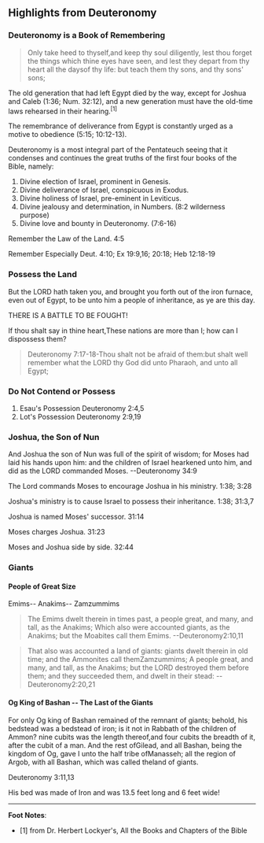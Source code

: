 ## Highlights from Deuteronomy

### Deuteronomy is a Book of Remembering

> Only take heed to thyself,and keep thy soul diligently, lest thou forget the things which thine eyes have seen, and lest they depart from thy heart all the daysof thy life: but teach them thy sons, and thy sons' sons;

The old generation that had left Egypt died by the way, except for Joshua and Caleb (1:36; Num. 32:12), and a new generation must have the old-time laws rehearsed in their hearing.<sup>[1]</span>

The remembrance of deliverance from Egypt is constantly urged as a motive to obedience (5:15; 10:12-13).

Deuteronomy is a most integral part of the Pentateuch seeing that it condenses and continues the great truths of the first four books of the Bible, namely:

1. Divine election of Israel, prominent in Genesis.
2. Divine deliverance of Israel, conspicuous in Exodus.
3. Divine holiness of Israel, pre-eminent in Leviticus.
4. Divine jealousy and determination, in Numbers. (8:2 wilderness purpose)
5. Divine love and bounty in Deuteronomy. (7:6-16)

Remember the Law of the Land. 4:5

Remember Especially Deut. 4:10; Ex 19:9,16; 20:18; Heb 12:18-19

### Possess the Land

But the LORD hath taken you, and brought you forth out of the iron furnace, even out of Egypt, to be unto him a people of inheritance, as ye are this day.

THERE IS A BATTLE TO BE FOUGHT!

If thou shalt say in thine heart,These nations are more than I; how can I dispossess them?

> Deuteronomy 7:17-18-Thou shalt not be afraid of them:but shalt well remember what the LORD thy God did unto Pharaoh, and unto all Egypt;

### Do Not Contend or Possess

1. Esau's Possession Deuteronomy 2:4,5
2. Lot's Possession Deuteronomy 2:9,19

### Joshua, the Son of Nun

And Joshua the son of Nun was full of the spirit of wisdom; for Moses had laid his hands upon him: and the children of Israel hearkened unto him, and did as the LORD commanded Moses. --Deuteronomy 34:9

The Lord commands Moses to encourage Joshua in his ministry. 1:38; 3:28

Joshua's ministry is to cause Israel to possess their inheritance. 1:38; 31:3,7

Joshua is named Moses' successor. 31:14

Moses charges Joshua. 31:23

Moses and Joshua side by side. 32:44

### Giants

#### People of Great Size

Emims-- Anakims-- Zamzummims

> The Emims dwelt therein in times past, a people great, and many, and tall, as the Anakims; Which also were accounted giants, as the Anakims; but the Moabites call them Emims. --Deuteronomy2:10,11

> That also was accounted a land of giants: giants dwelt therein in old time; and the Ammonites call themZamzummims; A people great, and many, and tall, as the Anakims; but the LORD destroyed them before them; and they succeeded them, and dwelt in their stead: --Deuteronomy2:20,21

#### Og King of Bashan -- The Last of the Giants

For only Og king of Bashan remained of the remnant of giants; behold, his bedstead was a bedstead of iron; is it not in Rabbath of the children of Ammon? nine cubits was the length thereof,and four cubits the breadth of it, after the cubit of a man. And the rest ofGilead, and all Bashan, being the kingdom of Og, gave I unto the half tribe ofManasseh; all the region of Argob, with all Bashan, which was called theland of giants.

Deuteronomy 3:11,13

His bed was made of Iron and was 13.5 feet long and 6 feet wide!

---

**Foot Notes**:

- [1] from Dr. Herbert Lockyer's, All the Books and Chapters of the Bible
